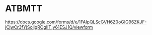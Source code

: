 # ATBMTT
<a href="https://docs.google.com/forms/d/e/1FAIpQLScGVH6Z0oGIG96ZKJF-jCjwCr3fYjSoljqROglIT_y61ESJ1Q/viewform">https://docs.google.com/forms/d/e/1FAIpQLScGVH6Z0oGIG96ZKJF-jCjwCr3fYjSoljqROglIT_y61ESJ1Q/viewform</a>

